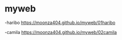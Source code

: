 # myweb
-haribo https://moonza404.github.io/myweb/01haribo

-camila https://moonza404.github.io/myweb/02camila
